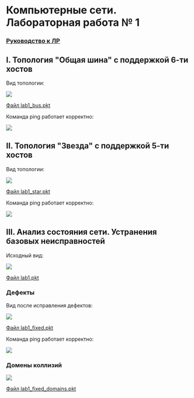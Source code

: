 # Компьютерные сети. Лабораторная работа № 1

### [Руководство к ЛР](https://docs.google.com/document/d/1Z86DTMJc3F9BhJevMdyAwROGtaHFz3Pp/edit?usp=sharing&ouid=104050528212751164470&rtpof=true&sd=true)

## I. Топология "Общая шина" с поддержкой 6-ти хостов

Вид топологии:

![](imgs/img.png)

[Файл lab1_bus.pkt](lab1_bus.pkt)

Команда ping работает корректно:

![](imgs/img_1.png)

## II. Топология "Звезда" с поддержкой 5-ти хостов

Вид топологии:

![](imgs/img_2.png)

[Файл lab1_star.pkt](lab1_star.pkt)

Команда ping работает корректно:

![](imgs/img_3.png)

## III. Анализ состояния сети. Устранения базовых неисправностей

Исходный вид:

![](imgs/img_4.png)

[Файл lab1.pkt](lab1.pkt)

### Дефекты

Вид после исправления дефектов:

![](imgs/img_5.png)

[Файл lab1_fixed.pkt](lab1_fixed.pkt)

Команда ping работает корректно:

![](imgs/img_6.png)

### Домены коллизий

![](imgs/img_7.png)

[Файл lab1_fixed_domains.pkt](lab1_fixed_domains.pkt)
